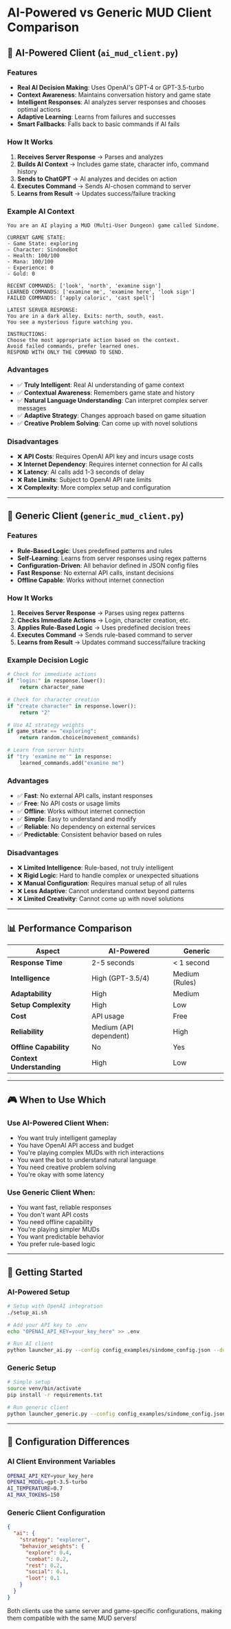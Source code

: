 # AI-Powered vs Generic MUD Client Comparison

## 🤖 **AI-Powered Client (`ai_mud_client.py`)**

### **Features**
- **Real AI Decision Making**: Uses OpenAI's GPT-4 or GPT-3.5-turbo
- **Context Awareness**: Maintains conversation history and game state
- **Intelligent Responses**: AI analyzes server responses and chooses optimal actions
- **Adaptive Learning**: Learns from failures and successes
- **Smart Fallbacks**: Falls back to basic commands if AI fails

### **How It Works**
1. **Receives Server Response** → Parses and analyzes
2. **Builds AI Context** → Includes game state, character info, command history
3. **Sends to ChatGPT** → AI analyzes and decides on action
4. **Executes Command** → Sends AI-chosen command to server
5. **Learns from Result** → Updates success/failure tracking

### **Example AI Context**
```
You are an AI playing a MUD (Multi-User Dungeon) game called Sindome.

CURRENT GAME STATE:
- Game State: exploring
- Character: SindomeBot
- Health: 100/100
- Mana: 100/100
- Experience: 0
- Gold: 0

RECENT COMMANDS: ['look', 'north', 'examine sign']
LEARNED COMMANDS: ['examine me', 'examine here', 'look sign']
FAILED COMMANDS: ['apply caloric', 'cast spell']

LATEST SERVER RESPONSE:
You are in a dark alley. Exits: north, south, east.
You see a mysterious figure watching you.

INSTRUCTIONS:
Choose the most appropriate action based on the context.
Avoid failed commands, prefer learned ones.
RESPOND WITH ONLY THE COMMAND TO SEND.
```

### **Advantages**
- ✅ **Truly Intelligent**: Real AI understanding of game context
- ✅ **Contextual Awareness**: Remembers game state and history
- ✅ **Natural Language Understanding**: Can interpret complex server messages
- ✅ **Adaptive Strategy**: Changes approach based on game situation
- ✅ **Creative Problem Solving**: Can come up with novel solutions

### **Disadvantages**
- ❌ **API Costs**: Requires OpenAI API key and incurs usage costs
- ❌ **Internet Dependency**: Requires internet connection for AI calls
- ❌ **Latency**: AI calls add 1-3 seconds of delay
- ❌ **Rate Limits**: Subject to OpenAI API rate limits
- ❌ **Complexity**: More complex setup and configuration

---

## 🎯 **Generic Client (`generic_mud_client.py`)**

### **Features**
- **Rule-Based Logic**: Uses predefined patterns and rules
- **Self-Learning**: Learns from server responses using regex patterns
- **Configuration-Driven**: All behavior defined in JSON config files
- **Fast Response**: No external API calls, instant decisions
- **Offline Capable**: Works without internet connection

### **How It Works**
1. **Receives Server Response** → Parses using regex patterns
2. **Checks Immediate Actions** → Login, character creation, etc.
3. **Applies Rule-Based Logic** → Uses predefined decision trees
4. **Executes Command** → Sends rule-based command to server
5. **Learns from Result** → Updates command success/failure tracking

### **Example Decision Logic**
```python
# Check for immediate actions
if "login:" in response.lower():
    return character_name

# Check for character creation
if "create character" in response.lower():
    return "2"

# Use AI strategy weights
if game_state == "exploring":
    return random.choice(movement_commands)

# Learn from server hints
if "try 'examine me'" in response:
    learned_commands.add("examine me")
```

### **Advantages**
- ✅ **Fast**: No external API calls, instant responses
- ✅ **Free**: No API costs or usage limits
- ✅ **Offline**: Works without internet connection
- ✅ **Simple**: Easy to understand and modify
- ✅ **Reliable**: No dependency on external services
- ✅ **Predictable**: Consistent behavior based on rules

### **Disadvantages**
- ❌ **Limited Intelligence**: Rule-based, not truly intelligent
- ❌ **Rigid Logic**: Hard to handle complex or unexpected situations
- ❌ **Manual Configuration**: Requires manual setup of all rules
- ❌ **Less Adaptive**: Cannot understand context beyond patterns
- ❌ **Limited Creativity**: Cannot come up with novel solutions

---

## 📊 **Performance Comparison**

| Aspect | AI-Powered | Generic |
|--------|------------|---------|
| **Response Time** | 2-5 seconds | < 1 second |
| **Intelligence** | High (GPT-3.5/4) | Medium (Rules) |
| **Adaptability** | High | Medium |
| **Setup Complexity** | High | Low |
| **Cost** | API usage | Free |
| **Reliability** | Medium (API dependent) | High |
| **Offline Capability** | No | Yes |
| **Context Understanding** | High | Low |

---

## 🎮 **When to Use Which**

### **Use AI-Powered Client When:**
- You want truly intelligent gameplay
- You have OpenAI API access and budget
- You're playing complex MUDs with rich interactions
- You want the bot to understand natural language
- You need creative problem solving
- You're okay with some latency

### **Use Generic Client When:**
- You want fast, reliable responses
- You don't want API costs
- You need offline capability
- You're playing simpler MUDs
- You want predictable behavior
- You prefer rule-based logic

---

## 🚀 **Getting Started**

### **AI-Powered Setup**
```bash
# Setup with OpenAI integration
./setup_ai.sh

# Add your API key to .env
echo "OPENAI_API_KEY=your_key_here" >> .env

# Run AI client
python launcher_ai.py --config config_examples/sindome_config.json --duration 60
```

### **Generic Setup**
```bash
# Simple setup
source venv/bin/activate
pip install -r requirements.txt

# Run generic client
python launcher_generic.py --config config_examples/sindome_config.json --mode auto --duration 60
```

---

## 🔧 **Configuration Differences**

### **AI Client Environment Variables**
```bash
OPENAI_API_KEY=your_key_here
OPENAI_MODEL=gpt-3.5-turbo
AI_TEMPERATURE=0.7
AI_MAX_TOKENS=150
```

### **Generic Client Configuration**
```json
{
  "ai": {
    "strategy": "explorer",
    "behavior_weights": {
      "explore": 0.4,
      "combat": 0.2,
      "rest": 0.2,
      "social": 0.1,
      "loot": 0.1
    }
  }
}
```

Both clients use the same server and game-specific configurations, making them compatible with the same MUD servers! 